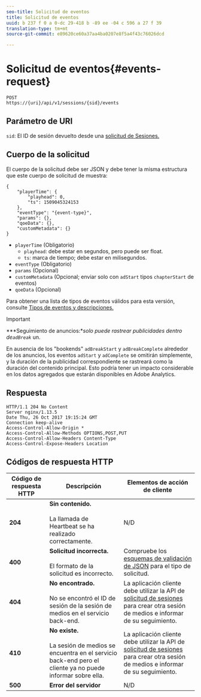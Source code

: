 ```yaml
---
seo-title: Solicitud de eventos
title: Solicitud de eventos
uuid: b 237 f 0 a 0-dc 29-418 b -89 ee -04 c 596 a 27 f 39
translation-type: tm+mt
source-git-commit: e89620ce60a37aa4ba0207e8f5a4f43c76026dcd

---
```



# Solicitud de eventos{#events-request}

```
POST 
https://{uri}/api/v1/sessions/{sid}/events 
```

## Parámetro de URI

`sid`: El ID de sesión devuelto desde una [solicitud de Sesiones.](/help/media-collection-api/mc-api-ref/mc-api-sessions-req.md)

## Cuerpo de la solicitud

El cuerpo de la solicitud debe ser JSON y debe tener la misma estructura que este cuerpo de solicitud de muestra:

```
{ 
    "playerTime": { 
        "playhead": 0, 
        "ts": 1509045324153 
    }, 
    "eventType": "{event-type}", 
    "params": {}, 
    "qoeData": {}, 
    "customMetadata": {} 
}
```

* `playerTime` (Obligatorio)
   * `playhead`: debe estar en segundos, pero puede ser float.
   * `ts`: marca de tiempo; debe estar en milisegundos.
* `eventType` (Obligatorio)
* `params` (Opcional)
* `customMetadata` (Opcional; enviar solo con `adStart` tipos `chapterStart` de eventos)
* `qoeData` (Opcional)

Para obtener una lista de tipos de eventos válidos para esta versión, consulte [Tipos de eventos y descripciones.](/help/media-collection-api/mc-api-ref/mc-api-event-types.md)

>[!IMPORTANT]
>
>***Seguimiento de anuncios:**solo puede rastrear publicidades dentro de`adBreak`* un.
>
>En ausencia de los "bookends" `adBreakStart` y `adBreakComplete` alrededor de los anuncios, los eventos `adStart` y `adComplete` se omitirán simplemente, y la duración de la publicidad correspondiente se rastreará como la duración del contenido principal. Esto podría tener un impacto considerable en los datos agregados que estarán disponibles en Adobe Analytics.

## Respuesta

```
HTTP/1.1 204 No Content 
Server nginx/1.13.5 
Date Thu, 26 Oct 2017 19:15:24 GMT 
Connection keep-alive 
Access-Control-Allow-Origin * 
Access-Control-Allow-Methods OPTIONS,POST,PUT 
Access-Control-Allow-Headers Content-Type 
Access-Control-Expose-Headers Location
```

## Códigos de respuesta HTTP

| Código de respuesta HTTP | Descripción | Elementos de acción de cliente |
|---|---|---|
| **204** | **Sin contenido.** <br/><br/>La llamada de Heartbeat se ha realizado correctamente. | N/D |
| **400** | **Solicitud incorrecta.** <br/><br/>El formato de la solicitud es incorrecto. | Compruebe los [esquemas de validación de JSON](/help/media-collection-api/mc-api-ref/mc-api-json-validation.md) para el tipo de solicitud. |
| **404** | **No encontrado.**<br/><br/>No se encontró el ID de sesión de la sesión de medios en el servicio back-end. | La aplicación cliente debe utilizar la API de [solicitud de sesiones](/help/media-collection-api/mc-api-ref/mc-api-sessions-req.md) para crear otra sesión de medios e informar de su seguimiento. |
| **410** | **No existe.**<br/><br/>La sesión de medios se encuentra en el servicio back-end pero el cliente ya no puede informar sobre ella. | La aplicación cliente debe utilizar la API de [solicitud de sesiones](/help/media-collection-api/mc-api-ref/mc-api-sessions-req.md) para crear otra sesión de medios e informar de su seguimiento. |
| **500** | **Error del servidor** | N/D |

